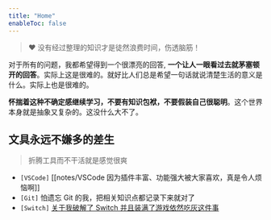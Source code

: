 ```yaml
---
title: "Home"
enableToc: false
---
```


> ❤️ 没有经过整理的知识才是徒然浪费时间，伤透脑筋！

对于所有的问题，我都希望得到一个很漂亮的回答, **一个让人一眼看过去就茅塞顿开的回答**。实际上这是很难的。就好比人们总是希望一句话就说清楚生活的意义是什么。实际上也是很难的。

**怀揣着这种不确定感继续学习，不要有知识包袱，不要假装自己很聪明**。这个世界本身就是抽象又复杂的。这没什么大不了。

## 文具永远不嫌多的差生

> 折腾工具而不干活就是感觉很爽

- `[VSCode]` [[notes/VSCode 因为插件丰富、功能强大被大家喜欢，真是令人烦恼啊]]
- `[Git]` 怕遗忘 Git 的我，把相关知识点都记录下来就对了
- `[Switch]` [关于我破解了 Switch 并且装满了游戏依然吃灰这件事](https://chuenwei0129.github.io/blog/others/switch)
